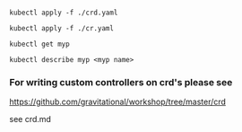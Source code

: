 ~~~

kubectl apply -f ./crd.yaml

kubectl apply -f ./cr.yaml

kubectl get myp 

kubectl describe myp <myp name> 

~~~

### For writing custom controllers on crd's please see

https://github.com/gravitational/workshop/tree/master/crd

see crd.md
